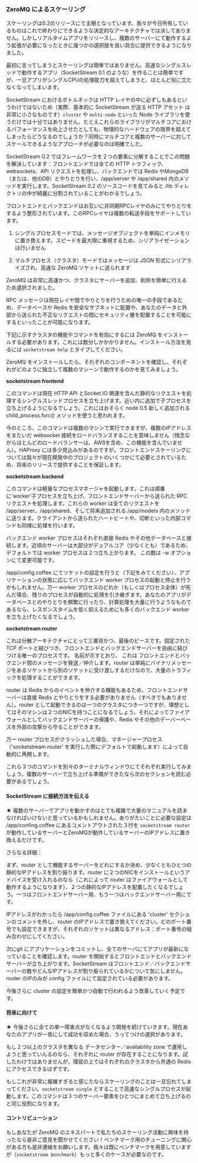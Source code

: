 ### ZeroMQ によるスケーリング

スケーリングは0.2のリリースにて主眼となっています。我々が今日所有しているものはこれで終わりにできるような決定的なアーキテクチャでは決してありません。しかしリアルタイムアプリをリリースし、複数のサーバーにて動作するよう拡張が必要になったときに幾つかの選択肢を良い具合に提供できるようになりました。

最初に言ってしまうとスケーリングは簡単ではありません。高速なシングルスレッドで動作するアプリ（SocketStream 0.1 のような）を作ることは簡単ですが、一旦アプリがシングルCPUの処理能力を超えてしまうと、ほとんど役に立たなくなってしまいます。

SocketStream におけるボトルネックは HTTP レイヤの中に必ずしもあるというわけではないため（実際、基本的に SocketStream が送る HTTP アセット は非常に小さなものです）`cluster` や `multi-node` といった Node ライブラリを使うだけでは十分ではありません。たとえこれらのライブラリがマルチコアにおけるパフォーマンスを向上させたとしても、物理的なハードウェアの限界を超えてしまったらどうなるのでしょうか？同時にマルチコアと複数のサーバーに対してスケールできるようなアプローチが必要なのは明確でした。

SocketStream 0.2 ではフレームワークを２つの要素に分解することでこの問題を解決しています：フロントエンドでは全ての HTTP トラフィック、websockets、API リクエストを処理し、バックエンドでは Redis やMongoDB（または、他のDB）とやりとりを行い、/app/server や /app/shared 内のメソッドを実行します。SocketStream 0.2 のソースコードを見てみると /lib ディレクトリの中が綺麗に分割されていることがわかるでしょう。

フロントエンドとバックエンドはお互いに非同期RPCレイヤのみにてやりとりをするよう整形されています。このRPCレイヤは複数の転送手段をサポートしています。

1. シングルプロセスモードでは、メッセージオブジェクトを単純にインメモリに置き換えます。スピードを最大限に重視するため、シリアライゼーションは行いません

2. マルチプロセス（クラスタ）モードではメッセージは JSON 形式にシリアライズされ、高速な ZeroMQ ソケットに送られます

ZeroMQ は非常に高速かつ、クラスタにサーバーを追加、削除を簡単に行えるため選択されました。

RPC メッセージは現在レイヤ間でやりとりを行うための唯一の手段であるため、データベースや Redis を安全なサブネットに配置や、あなたのデータと外部から送られた不正なリクエストの間にセキュリティ層を配置することを可能にするといったことが可能になります。

下記に示すクラスタの機能やコマンドを有効にするには ZeroMQ をインストールする必要があります。これには数分しかかかりません。インストール方法を見るには `socketstream help` とタイプしてください。

ZeroMQ をインストールしたら、それぞれのコンポーネントを確認し、それぞれがどのように独立して複数のマシーンで動作するのかを見てみましょう。


__socketstream frontend__

このコマンドは現在 HTTP API とSocket.IO 関連を含んだ静的なリクエストを処理するシングルスレッドプロセスを立ち上げます。近い内に追加で子プロセスを立ち上げるようになるでしょう。これにはおそらく node 0.5 新しく追加される child_process.forc() メソッドを使うと思われます。

今のところ、このコマンドは複数のマシンで実行できますが、複数のIPアドレスをまたいだ websocket 接続をロードバランスすることを意味しません（残念ながらほとんどのロードバランサーは、AWSを含め、この機能を含んでいません）。HAProxy には多少見込みがあるのですが。フロントエンドスケーリングについては我々が現在開発中のプロジェクトのいくつかにて必要とされているため、将来のリリースで提供することを保証します。

__socketstream backend__

このコマンドは軽量なプロセスマネージャを起動します。これは順番に'worker'子プロセスを立ち上げ、フロントエンドサーバーから送られた RPC リクエストを処理します。これらの worker は全てのリクエストを /app/server、/app/shared、そして将来追加される /app/models 内のメソッドに送ります。クライアントから送られたハートビートや、切断といった内部コマンドも同様に処理を行います。

バックエンド worker プロセスはそれぞれ直接 Redis やその他データベースと接続します。近頃のサーバーは大部分がデュアルコア（少なくとも）であるため、デフォルトでは worker プロセスは２つ立ち上がります。
この数は -w オプションにて変更可能です。

/app/config.coffee にてソケットの設定を行うと（下記をみてください）、アプリケーションの状態に応じてバックエンド worker プロセスの起動と停止を行うかもしれません。万一 worker プロセスのどれか（もしくはプロセス全体）が死んだ場合、残りのプロセスが自動的に処理を引き継ぎます。あなたのアプリがデータベースとのやりとりを頻繁に行ったり、計算処理を大量に行うようなものであるなら、レスポンスタイムを低く抑えるためにも多くのバックエンド worker を立ち上げたくなるでしょう。


__socketstream router__

これは分散アーキテクチャにとって三番目かつ、最後のピースです。固定された TCP ポートと結びつき、フロントエンドとバックエンドサーバーを自由に結びつける唯一のプロセスです。
名前が示すとおり、 これは フロントエンドとバックエンド間のメッセージを発送／仲介します。router は単純にバイナリメッセージをあるソケットから別のソケットに受け渡しするだけなので、大量のトラフィックを処理することができます。

router は Redis からのイベントを仲介する機能もあるため、フロントエンドサーバーは直接 Redis とやりとりをする必要がありません（すべきでもありません）。router として起動できるのは一つのクラスタにつき一つですが、理想としてはそのマシンは２つのNICを持つことになるでしょう。それによってファイアウォールとしてバックエンドサーバーの保護や、Redis やその他のデーバーベースを外部の攻撃から守ることができます。

万一 router プロセスがクラッシュした場合、マネージャープロセス（'socketstream router' を実行した際にデフォルトで起動します）によって自動的に再開します。

これら３つのコマンドを別々のターミナルウィンドウにてそれぞれ実行してみましょう。複数のサーバーで立ち上げる準備ができたなら次のセクションを読む必要があるでしょう。


#### SocketStream に接続方法を伝える

★ 複数のサーバーでアプリを動かすのはとても複雑で大量のマニュアルを読まなければいけないと思っているかもしれません。ありがたいことに必要な設定は /app/confing.coffee にあるコメントアウトされた３行を `socketstream router` が動作しているサーバーとZeroMQが動作しているサーバーのIPアドレスに置き換えるだけです。

さらなる詳細：

まず、router として機能するサーバーをどれにするか決め、少なくともひとつの静的なIPアドレスを割り振ります。router に２つのNICをインストールというアドバイスを受け入れるのなら（これによって router はファイアウォールとして動作するようになります）、２つの静的なIPアドレスを配置したくなるでしょう。一つはフロントエンドサーバー用、もう一つはバックエンドサーバー用にです。

IPアドレスがわかったら /app/config.coffee ファイルにある 'cluster' セクションのコメントを外し、router のIPアドレスで置き換えてください。どのポート番号でも設定できますが、それぞれのソケットは異なるアドレス：ポート番号の組み合わせにしてください。

次にgit にアプリケーションをコミットし、全てのサーバにてアプリが最新になっていることを確認します。router を開始するとフロントエンドとバックエンドサーバーが立ち上がります。SocketStream はフロントエンド／バックエンドサーバーの数やどんなIPアドレスが割り振られているかについて気にしません。router のIPのみが config ファイルにて設定されている必要があります。

今後さらに cluster の設定を簡単かつ自動で行われるよう改善していく予定です。


#### 将来に向けて

★ 今後さらに全ての単一障害点がなくなるよう開発を続けていきます。現在あなたのアプリが一夜にして成功を収めた場合、うってつけの選択があります。

もし２つ以上のクラスタを異なる データセンター／availability zone で運用しようと思っていんるのなら、それぞれに router が存在することになります。試したわけではありませんが、理屈の上ではそれぞれのクラスタから共通の Redis にアクセスできるはずです。

もしこれが非常に複雑すぎると感じたならスケーリングのことは一旦忘れてしまってください。`socketstream single` とすることで高速なシングルプロセスが起動します。このコマンドは３つのサーバー要素をひとつにまとめて立ち上げるのと同じ役割になります。


#### コントリビューション

もしあなたが ZeroMQ のエキスパートで私たちのスケーリング活動に興味を持ったなら是非ご意見を聞かせてください！ベンチマーク用のチューニングに関心がある方も是非連絡をお願いします。我々は既にベンチマークを用意していますが（`socketstream benchmark`）もっと多くのケースが必要なのです。
